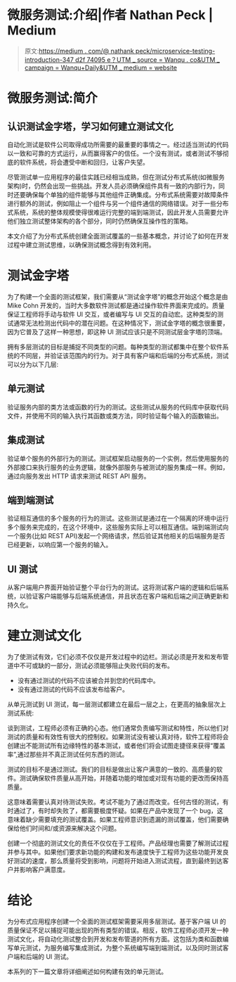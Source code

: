 # 微服务测试:介绍|作者 Nathan Peck | Medium

> 原文:[https://medium . com/@ nathank peck/microservice-testing-introduction-347 d2f 74095 e？UTM _ source = Wanqu . co&UTM _ campaign = Wanqu+Daily&UTM _ medium = website](https://medium.com/@nathankpeck/microservice-testing-introduction-347d2f74095e?utm_source=wanqu.co&utm_campaign=Wanqu+Daily&utm_medium=website)

# 微服务测试:简介

## 认识测试金字塔，学习如何建立测试文化

自动化测试是软件公司取得成功所需要的最重要的事情之一。经过适当测试的代码以一致和可靠的方式运行，从而赢得客户的信任。一个没有测试，或者测试不够彻底的软件系统，将会遭受中断和回归，让客户失望。

尽管测试单一应用程序的最佳实践已经相当成熟，但在测试分布式系统(如微服务架构)时，仍然会出现一些挑战。开发人员必须确保组件具有一致的内部行为，同时还要确保每个单独的组件能够与其他组件正确集成。分布式系统需要对故障条件进行额外的测试，例如阻止一个组件与另一个组件通信的网络错误。对于一些分布式系统，系统的整体规模使得很难运行完整的端到端测试，因此开发人员需要允许他们独立测试整体架构的各个部分，同时仍然确保互操作性的策略。

本文介绍了为分布式系统创建全面测试覆盖的一些基本概念，并讨论了如何在开发过程中建立测试思维，以确保测试概念得到有效利用。

# 测试金字塔

为了构建一个全面的测试框架，我们需要从“测试金字塔”的概念开始这个概念是由 Mike Cohn 开发的，当时大多数软件测试都是通过操作软件界面来完成的。质量保证工程师将手动与软件 UI 交互，或者编写与 UI 交互的自动宏。这种类型的测试通常无法检测出代码中的潜在问题。在这种情况下，测试金字塔的概念很重要，因为它普及了这样一种思想，即这种 UI 测试应该只是不同测试层金字塔的顶端。

拥有多层测试的目标是捕捉不同类型的问题。每种类型的测试都集中在整个软件系统的不同层，并验证该范围内的行为。对于具有客户端和后端的分布式系统，测试可以分为以下几层:



## 单元测试

验证服务内部的类方法或函数的行为的测试。这些测试从服务的代码库中获取代码文件，并使用不同的输入执行其函数或类方法，同时验证每个输入的函数输出。

## 集成测试

验证单个服务的外部行为的测试。测试框架启动服务的一个实例，然后使用服务的外部接口来执行服务的业务逻辑，就像外部服务与被测试的服务集成一样。例如，通过向服务发出 HTTP 请求来测试 REST API 服务。

## 端到端测试

验证相互通信的多个服务的行为的测试。这些测试是通过在一个隔离的环境中运行多个服务来完成的，在这个环境中，这些服务实际上可以相互通信。端到端测试向一个服务(比如 REST API)发起一个网络请求，然后验证其他相关的后端服务是否已经更新，以响应第一个服务的输入。

## UI 测试

从客户端用户界面开始验证整个平台行为的测试。这将测试客户端的逻辑和后端系统，以验证客户端能够与后端系统通信，并且状态在客户端和后端之间正确更新和持久化。

# 建立测试文化

为了使测试有效，它们必须不仅仅是开发过程中的边栏。测试必须是开发和发布管道中不可或缺的一部分，测试必须能够阻止失败代码的发布。

*   没有通过测试的代码不应该被合并到您的代码库中。
*   没有通过测试的代码不应该发布给客户。

从单元测试到 UI 测试，每一层测试都建立在最后一层之上，在更高的抽象层次上测试系统:



谈到测试，工程师必须有正确的心态。他们通常负责编写测试和特性，所以他们对测试的质量和有效性有很大的控制权。如果测试没有被认真对待，软件工程师将会创建出不能测试所有边缘特性的基本测试，或者他们将会试图走捷径来获得“覆盖率”,通过那些并不真正测试任何东西的测试。

测试的目标不是通过测试。我们的目标是做出让客户满意的一致的、高质量的软件。测试确保软件质量从高开始，并随着功能的增加或对现有功能的更改而保持高质量。

这意味着需要认真对待测试失败。考试不能为了通过而改变。任何古怪的测试，有时通过了，有时却失败了，都需要极度怀疑。如果在产品中发现了一个 bug，这意味着缺少需要填充的测试覆盖。如果工程师意识到遗漏的测试覆盖，他们需要确保给他们时间和/或资源来解决这个问题。

创建一个彻底的测试文化的责任不仅仅在于工程师。产品经理也需要了解测试过程并参与其中。如果他们要求新功能的构建和发布速度快于工程师为这些功能开发良好测试的速度，那么质量将受到影响，问题将开始进入测试流程，直到最终到达客户并影响客户满意度。

# 结论

为分布式应用程序创建一个全面的测试框架需要采用多层测试。基于客户端 UI 的质量保证不足以捕捉可能出现的所有类型的错误。相反，软件工程师必须开发一种测试文化，将自动化测试整合到开发和发布管道的所有方面。这包括为类和函数编写单元测试，为服务编写集成测试，为整个系统编写端到端测试，以及同时测试客户端和后端的 UI 测试。

本系列的下一篇文章将详细阐述如何构建有效的单元测试。



